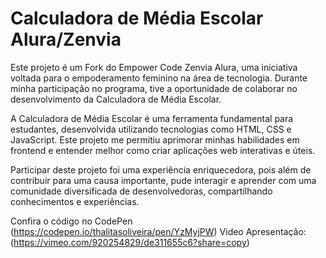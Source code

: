 # Calculadora de Média Escolar Alura/Zenvia

Este projeto é um Fork do Empower Code Zenvia Alura, uma iniciativa voltada para o empoderamento feminino na área de tecnologia. Durante minha participação no programa, tive a oportunidade de colaborar no desenvolvimento da Calculadora de Média Escolar.

A Calculadora de Média Escolar é uma ferramenta fundamental para estudantes, desenvolvida utilizando tecnologias como HTML, CSS e JavaScript. Este projeto me permitiu aprimorar minhas habilidades em frontend e entender melhor como criar aplicações web interativas e úteis.

Participar deste projeto foi uma experiência enriquecedora, pois além de contribuir para uma causa importante, pude interagir e aprender com uma comunidade diversificada de desenvolvedoras, compartilhando conhecimentos e experiências.

Confira o código no CodePen (https://codepen.io/thalitasoliveira/pen/YzMyjPW)
Video Apresentação: (https://vimeo.com/920254829/de311655c6?share=copy)
